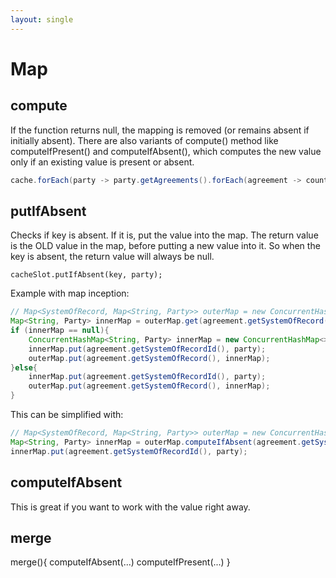 ```yaml
---
layout: single
---
```


# Map

## compute
If the function returns null, the mapping is removed (or remains absent if initially absent).
There are also variants of compute() method like computeIfPresent() and computeIfAbsent(), which computes the new value only if an existing value is present or absent.

````java
cache.forEach(party -> party.getAgreements().forEach(agreement -> countMap.compute(agreement.getSystemOfRecord(), (key, value) -> value == null ? 1 : value + 1)));
````

## putIfAbsent

Checks if key is absent. If it is, put the value into the map.
The return value is the OLD value in the map, before putting a new value into it. So when the key is absent, the return value will always be null.
``` 
cacheSlot.putIfAbsent(key, party);
```

Example with map inception: 

````java
// Map<SystemOfRecord, Map<String, Party>> outerMap = new ConcurrentHashMap<>();
Map<String, Party> innerMap = outerMap.get(agreement.getSystemOfRecord());
if (innerMap == null){
    ConcurrentHashMap<String, Party> innerMap = new ConcurrentHashMap<>();
    innerMap.put(agreement.getSystemOfRecordId(), party);
    outerMap.put(agreement.getSystemOfRecord(), innerMap);
}else{
    innerMap.put(agreement.getSystemOfRecordId(), party);
    outerMap.put(agreement.getSystemOfRecord(), innerMap);
}
````

This can be simplified with:

````java
// Map<SystemOfRecord, Map<String, Party>> outerMap = new ConcurrentHashMap<>();
Map<String, Party> innerMap = outerMap.computeIfAbsent(agreement.getSystemOfRecord(), k-> new ConcurrentHashMap<>());
innerMap.put(agreement.getSystemOfRecordId(), party);
````

## computeIfAbsent
This is great if you want to work with the value right away.

## merge
merge(){
    computeIfAbsent(...)
    computeIfPresent(...)
}

